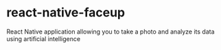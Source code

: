 # react-native-faceup
React Native application allowing you to take a photo and analyze its data using artificial intelligence
